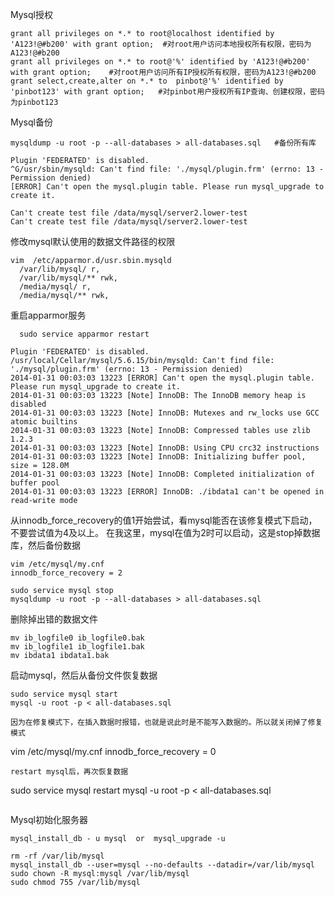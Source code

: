  Mysql授权
```
grant all privileges on *.* to root@localhost identified by 'A123!@#b200' with grant option;  #对root用户访问本地授权所有权限，密码为A123!@#b200
grant all privileges on *.* to root@'%' identified by 'A123!@#b200' with grant option;    #对root用户访问所有IP授权所有权限，密码为A123!@#b200
grant select,create,alter on *.* to  pinbot@'%' identified by 'pinbot123' with grant option;   #对pinbot用户授权所有IP查询、创建权限，密码为pinbot123
```

Mysql备份
```
mysqldump -u root -p --all-databases > all-databases.sql   #备份所有库
```
```
Plugin 'FEDERATED' is disabled.
^G/usr/sbin/mysqld: Can't find file: './mysql/plugin.frm' (errno: 13 - Permission denied)
[ERROR] Can't open the mysql.plugin table. Please run mysql_upgrade to create it.
```



```
Can't create test file /data/mysql/server2.lower-test
Can't create test file /data/mysql/server2.lower-test
```

修改mysql默认使用的数据文件路径的权限
```
vim  /etc/apparmor.d/usr.sbin.mysqld
  /var/lib/mysql/ r,
  /var/lib/mysql/** rwk,
  /media/mysql/ r,
  /media/mysql/** rwk,
```
重启apparmor服务
```
  sudo service apparmor restart
```
```
Plugin 'FEDERATED' is disabled.
/usr/local/Cellar/mysql/5.6.15/bin/mysqld: Can't find file: './mysql/plugin.frm' (errno: 13 - Permission denied)
2014-01-31 00:03:03 13223 [ERROR] Can't open the mysql.plugin table. Please run mysql_upgrade to create it.
2014-01-31 00:03:03 13223 [Note] InnoDB: The InnoDB memory heap is disabled
2014-01-31 00:03:03 13223 [Note] InnoDB: Mutexes and rw_locks use GCC atomic builtins
2014-01-31 00:03:03 13223 [Note] InnoDB: Compressed tables use zlib 1.2.3
2014-01-31 00:03:03 13223 [Note] InnoDB: Using CPU crc32 instructions
2014-01-31 00:03:03 13223 [Note] InnoDB: Initializing buffer pool, size = 128.0M
2014-01-31 00:03:03 13223 [Note] InnoDB: Completed initialization of buffer pool
2014-01-31 00:03:03 13223 [ERROR] InnoDB: ./ibdata1 can't be opened in read-write mode
```


从innodb_force_recovery的值1开始尝试，看mysql能否在该修复模式下启动，不要尝试值为4及以上。
在我这里，mysql在值为2时可以启动，这是stop掉数据库，然后备份数据
```
vim /etc/mysql/my.cnf
innodb_force_recovery = 2
```
```
sudo service mysql stop
mysqldump -u root -p --all-databases > all-databases.sql
```
删除掉出错的数据文件
```
mv ib_logfile0 ib_logfile0.bak
mv ib_logfile1 ib_logfile1.bak
mv ibdata1 ibdata1.bak
```
启动mysql，然后从备份文件恢复数据
```
sudo service mysql start
mysql -u root -p < all-databases.sql

因为在修复模式下，在插入数据时报错，也就是说此时是不能写入数据的。所以就关闭掉了修复模式
```
vim /etc/mysql/my.cnf
innodb_force_recovery = 0
```
restart mysql后，再次恢复数据
```
sudo service mysql restart
mysql -u root -p < all-databases.sql
```
```
Mysql初始化服务器
```
mysql_install_db - u mysql  or  mysql_upgrade -u
```
```
rm -rf /var/lib/mysql
mysql_install_db --user=mysql --no-defaults --datadir=/var/lib/mysql
sudo chown -R mysql:mysql /var/lib/mysql
sudo chmod 755 /var/lib/mysql
```